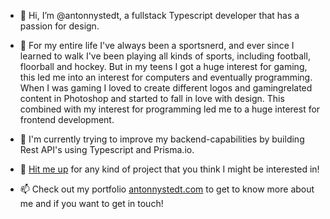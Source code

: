 - 👋  Hi, I’m @antonnystedt, a fullstack Typescript developer that has a passion for design.

- 👀  For my entire life I've always been a sportsnerd, and ever since I learned to walk I've been playing all kinds of sports, including football, floorball and hockey. But in my teens I got a huge interest for gaming, this led me into an interest for computers and eventually programming. When I was gaming I loved to create different logos and gamingrelated content in Photoshop and started to fall in love with design. This combined with my interest for programming led me to a huge interest for frontend development.

- 🌱  I'm currently trying to improve my backend-capabilities by building Rest API's using Typescript and Prisma.io.

- 💞️  [Hit me up](https://antonnystedt.com/contact) for any kind of project that you think I might be interested in!

- 📫  Check out my portfolio <a href="https://antonnystedt.com/">antonnystedt.com</a> to get to know more about me and if you want to get in touch!

<!---
antonnystedt/antonnystedt is a ✨ special ✨ repository because its `README.md` (this file) appears on your GitHub profile.
You can click the Preview link to take a look at your changes.
--->
